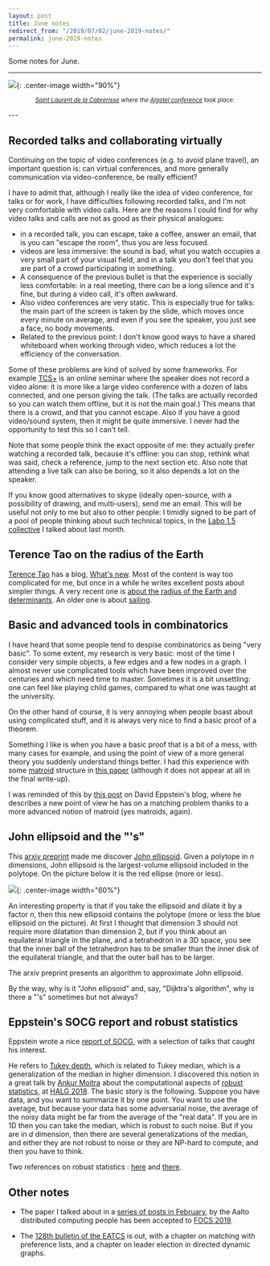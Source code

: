 ```yaml
---
layout: post
title: June notes
redirect_from: "/2019/07/02/june-2019-notes/"
permalink: june-2019-notes
---
```


Some notes for June.

--- 
![](../assets/saint-laurent.png){: .center-image width="90%"}
<p align="center"><small><i>
<a href="http://www.st-laurent-de-la-cabrerisse.com/eng/">Saint Laurent de la Cabrerisse</a>
where the <a href="https://www.irit.fr/algotel2019/index.html">Algotel conference</a> 
took place.</i></small></p>
---

## Recorded talks and collaborating virtually

Continuing on the topic of video conferences (e.g. to avoid plane travel),
an important question is: can virtual conferences, and more generally 
communication via video-conference, be really efficient?

I have to admit that, although I really like the idea of video conference, 
for talks or for work, I have 
difficulties following recorded talks, and I'm not very comfortable with 
video calls. 
Here are the reasons I could find for why video talks and calls are not as good 
as their physical analogues:

* in a recorded talk, you can escape, take a coffee, answer an email, that is 
you can "escape the room", thus you are less focused.
* videos are less immersive: the sound is bad, what you watch 
occupies a very small part of your visual field, and in a talk you don't feel 
that you are part of a crowd participating in something.
* A consequence of the previous bullet is that the experience is socially less 
comfortable: in a real meeting, there can be a long silence and it's fine, but 
during a video call, it's often awkward. 
* Also video conferences are very static. This is especially true for talks: the 
main part of the screen is taken by the slide, which moves once every minute on 
average, and even if you see the speaker, you just see a face, no body movements.
* Related to the previous point: I don't know good ways to have a shared 
whiteboard when working through video, which reduces a lot the efficiency of the 
conversation.

Some of these problems are kind of solved by some frameworks. For example 
[TCS+](https://sites.google.com/site/plustcs/) is an online seminar where the 
speaker does not record a video alone: it is more like a large video conference
with a dozen of labs connected, and one person giving the talk. (The 
talks are actually recorded so you can watch them offline, but it is not the 
main goal.) 
This means that there is a crowd, and that you cannot escape. Also if you have a 
good video/sound system, then it might be quite immersive. 
I never had the opportunity to test this so I can't tell. 

Note that some people think the exact opposite of me: they actually prefer 
watching a recorded talk, because it's offline: you can stop, rethink what was 
said, check a reference, jump to the next section etc. 
Also note that attending a live talk can also be boring, so it also depends a 
lot on the speaker. 

If you know good alternatives to skype (ideally open-source, with a possibility of 
drawing, and multi-users), send me an email. This will be useful not only to me 
but also to other people: I timidly signed to be part of a pool of people 
thinking about such technical topics, in the 
[Labo 1.5 collective](https://labos1point5.org/en/home/) I talked about last 
month. 

## Terence Tao on the radius of the Earth

[Terence Tao](https://en.wikipedia.org/wiki/Terence_Tao) has a blog, 
[What's new](https://terrytao.wordpress.com/). Most of the content is way too 
complicated for me, but once in a while he writes excellent posts about simpler
things. 
A very recent one is 
[about the radius of the Earth and determinants](https://terrytao.wordpress.com/2019/05/25/the-spherical-cayley-menger-determinant-and-the-radius-of-the-earth/). An older one is about 
[sailing](https://terrytao.wordpress.com/2009/03/23/sailing-into-the-wind-or-faster-than-the-wind/).

## Basic and advanced tools in combinatorics

I have heard that some people tend to despise combinatorics as being "very basic".
To some extent, my research is very basic: most of the time I consider very 
simple objects, a few edges and a few nodes in a graph. I almost never use 
complicated tools which have been improved over the centuries and which 
need time to master. Sometimes it is a bit unsettling: one can feel like playing
child games, compared to what one was taught at the university. 

On the other hand of course, it is very annoying when people boast about using
complicated stuff, and it is always very nice to find a basic proof of a theorem.

Something I like is when you have a basic proof that is a bit of a mess, with
many cases for example, and using the point of view of a more general 
theory you suddenly understand things better. I had this experience with some 
[matroid](https://en.wikipedia.org/wiki/Matroid) structure in
[this paper](https://pages.lip6.fr/Laurent.Feuilloley/publications/error_sensitive.html)
(although it does not appear at all in the final write-up). 

I was reminded of this by 
[this post](https://11011110.github.io/blog/2019/05/25/more-matching-mimicking.html)
on David Eppstein's blog, where he describes a new point of view he has on a 
matching problem thanks to a more advanced notion of matroid (yes matroids, again).

## John ellipsoid and the "'s"

This [arxiv preprint](https://arxiv.org/pdf/1905.11580.pdf) made me discover 
[John ellipsoid](https://en.wikipedia.org/wiki/John_ellipsoid). Given a polytope
in $n$ dimensions, John ellipsoid is the largest-volume ellipsoid included in 
the polytope. On the picture below it is the red ellipse (more or less). 

![](../assets/john-ellipsoid.png){: .center-image width="60%"}

An interesting property is that if you take the ellipsoid and dilate it by a 
factor $n$, then this new ellipsoid contains the polytope (more or less the blue 
ellipsoid on the picture). At first I thought that dimension 3 should not require 
more dilatation than dimension 2, but if you think about an equilateral triangle 
in the plane, and a tetrahedron in a 3D space, you see that the inner ball of the 
tetrahedron has to be smaller than the inner disk of the equilateral triangle, 
and that the outer ball has to be larger. 

The arxiv preprint presents an algorithm to approximate John ellipsoid. 

By the way, why is it "John ellipsoid" and, say, "Dijktra's algorithm", why is 
there a "'s" sometimes but not always?

## Eppstein's SOCG report and robust statistics	 

Eppstein wrote a nice
[report of SOCG](https://11011110.github.io/blog/2019/06/21/report-from-socg.html),
with a selection of talks that caught his interest.

He refers to [Tukey depth](https://en.wikipedia.org/wiki/Centerpoint_(geometry)), 
which is related to Tukey median, which is a 
generalization of the median in higher dimension. I discovered this notion in a great 
talk by [Ankur Moitra](https://people.csail.mit.edu/moitra/) about the 
computational aspects of
[robust statistics](https://en.wikipedia.org/wiki/Robust_statistics), at 
[HALG 2018](http://2018.highlightsofalgorithms.org/). 
The basic story is the following. Suppose you have data, and you want to 
summarize it by one point. You want to use the average, but because your data 
has some adversarial noise, the average of the noisy data might be far from the 
average of the "real data". If you are in 1D then you can take the median, which 
is robust to such noise. But if you are in $d$ dimension, then there are several 
generalizations of the median, 
and either they are not robust to noise or they are NP-hard to compute, and then 
you have to think. 

Two references on robust statistics : 
[here](http://people.csail.mit.edu/moitra/docs/robust2.pdf)
and 
[there](https://www.csun.edu/~ctoth/Handbook/chap58.pdf).

## Other notes

* The paper I talked about in a 
[series of posts in February](https://discrete-notes.github.io/simulation-1), by 
the Aalto distributed computing people has been accepted to 
[FOCS 2019](http://focs2019.cs.jhu.edu/). 

* The [128th bulletin of the EATCS](http://eatcs.org/images/bulletin/beatcs128.pdf) 
is out, with a chapter on matching with preference lists, and a chapter on 
leader election in directed dynamic graphs. 
